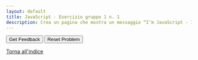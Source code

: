 ```yaml
---
layout: default
title: JavaScript - Esercizio gruppo 1 n. 1
description: Crea un pagina che mostra un messaggio “I’m JavaScript - Internal” mediante un alert contenuto in uno script interno.
---
```


<div id="js_esgroup1_1-sortableTrash" class="sortable-code"></div> 
<div id="js_esgroup1_1-sortable" class="sortable-code"></div> 
<div style="clear:both;"></div> 
<p> 
    <input id="js_esgroup1_1-feedbackLink" value="Get Feedback" type="button" /> 
    <input id="js_esgroup1_1-newInstanceLink" value="Reset Problem" type="button" /> 
</p> 
<script type="text/javascript"> 
(function(){
  var initial = "alert(&quot;I&#039;m JavaScript - Internal&quot;);\n" +
    "var &quot;I&#039;m a JavaScript - Internal&quot;; #distractor\n" +
    "let txt = &quot;I&#039;m a JavaScript - Internal&quot;; #distractor";
  var parsonsPuzzle = new ParsonsWidget({
    "sortableId": "js_esgroup1_1-sortable",
    "max_wrong_lines": 10,
    "grader": ParsonsWidget._graders.LineBasedGrader,
    "exec_limit": 2500,
    "can_indent": true,
    "x_indent": 50,
    "lang": "en",
    "show_feedback": true,
    "trashId": "js_esgroup1_1-sortableTrash"
  });
  parsonsPuzzle.init(initial);
  parsonsPuzzle.shuffleLines();
  $("#js_esgroup1_1-newInstanceLink").click(function(event){ 
      event.preventDefault(); 
      parsonsPuzzle.shuffleLines(); 
  }); 
  $("#js_esgroup1_1-feedbackLink").click(function(event){ 
      event.preventDefault(); 
      parsonsPuzzle.getFeedback(); 
  }); 
})(); 
</script>

[Torna all'indice](../../../index.markdown)